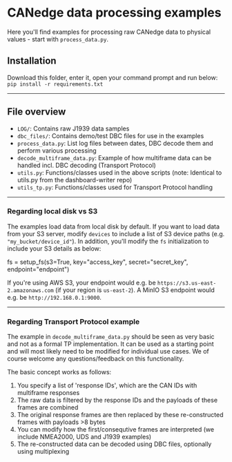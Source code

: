 # CANedge data processing examples

Here you'll find examples for processing raw CANedge data to physical values - start with `process_data.py`.

## Installation

Download this folder, enter it, open your command prompt and run below:  
  ``pip install -r requirements.txt``

---

## File overview

- `LOG/`: Contains raw J1939 data samples
- `dbc_files/`: Contains demo/test DBC files for use in the examples
- `process_data.py`: List log files between dates, DBC decode them and perform various processing
- `decode_multiframe_data.py`: Example of how multiframe data can be handled incl. DBC decoding (Transport Protocol)
- `utils.py`: Functions/classes used in the above scripts (note: Identical to utils.py from the dashboard-writer repo)
- `utils_tp.py`: Functions/classes used for Transport Protocol handling

---

### Regarding local disk vs S3
The examples load data from local disk by default. If you want to load data from your S3 server, modify `devices` to include a list of S3 device paths (e.g. `"my_bucket/device_id"`). In addition, you'll modify the `fs` initialization to include your S3 details as below:

fs = setup_fs(s3=True, key="access_key", secret="secret_key", endpoint="endpoint")

If you're using AWS S3, your endpoint would e.g. be `https://s3.us-east-2.amazonaws.com` (if your region is `us-east-2`). A MinIO S3 endpoint would e.g. be `http://192.168.0.1:9000`.

---

### Regarding Transport Protocol example
The example in `decode_multiframe_data.py` should be seen as very basic and not as a formal TP implementation. It can be used as a starting point and will most likely need to be modified for individual use cases. We of course welcome any questions/feedback on this functionality.

The basic concept works as follows:

1. You specify a list of 'response IDs', which are the CAN IDs with multiframe responses  
2. The raw data is filtered by the response IDs and the payloads of these frames are combined  
3. The original response frames are then replaced by these re-constructed frames with payloads >8 bytes  
4. You can modify how the first/consequtive frames are interpreted (we include NMEA2000, UDS and J1939 examples)  
5. The re-constructed data can be decoded using DBC files, optionally using multiplexing
